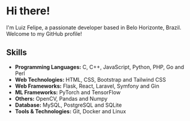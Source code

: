 # Hi there!

I'm Luiz Felipe, a passionate developer based in Belo Horizonte, Brazil. Welcome to my GitHub profile!

## Skills

- **Programming Languages:** C, C++, JavaScript, Python, PHP, Go and Perl
- **Web Technologies:** HTML, CSS, Bootstrap and Tailwind CSS
- **Web Frameworks:** Flask, React, Laravel, Symfony and Gin
- **ML Frameworks:** PyTorch and TensorFlow
- **Others:** OpenCV, Pandas and Numpy
- **Database:** MySQL, PostgreSQL and SQLite
- **Tools & Technologies:** Git, Docker and Linux
